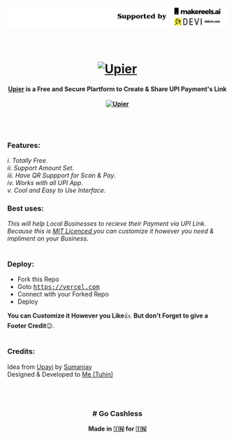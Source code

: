 [![Supported By](https://raw.githubusercontent.com/tuhinpal/tuhinpal/master/supported-by-banner.svg)](https://ddevi.com/?utm_source=tuhin_github_upier)


<h1 align="center">
  <br>
  <a href="https://github.com/cachecleanerjeet/Upier"><img src="https://firebasestorage.googleapis.com/v0/b/webtuhin.appspot.com/o/githubstatic%2Fupier.svg?alt=media&token=43bd247f-4737-40be-8a15-1a145a17652d" alt="Upier" width="300"></a>
</h1>
<h4 align="center"><a href="https://github.com/cachecleanerjeet/Upier" target="_blank">Upier</a> is a Free and Secure Plartform to Create & Share UPI Payment's Link
 <br> <br> <a href="https://upier.t-ps.net" align="center"><img src="https://img.shields.io/badge/create--a--payment--link-green?style=for-the-badge" alt="Upier" ></a>
</h4>

<br>
<br>

### Features:<br>

_i. Totally Free._<br>
_ii. Support Amount Set._<br>
_iii. Have QR Suppport for Scan & Pay._<br>
_iv. Works with all UPI App._<br>
_v. Cool and Easy to Use Interface._<br>

### Best uses:<br>

_This will help Local Businesses to recieve their Payment via UPI Link. Because this is [MIT Licenced ](https://github.com/cachecleanerjeet/Upier/blob/master/LICENSE "MIT Licenced ")you can customize it however you need & impliment on your Business._<br><br>

### Deploy: <br>

- Fork this Repo
- Goto <tt>https://vercel.com</tt>
- Connect with your Forked Repo
- Deploy
  <br>

**You can Customize it However you Like**👍. **But don't Forget to give a Footer Credit**😉.<br><br>

### Credits:

Idea from [Upayi](https://github.com/cyberboysumanjay/upayi "Upayi") by [Sumanjay](https://github.com/cyberboysumanjay/ "Sumanjay")<br>
Designed & Developed to [Me (Tuhin)](https://github.com/cachecleanerjeet "Me (Tuhin)")

<br><br>

<h3 align="center"># Go Cashless</h3>
<p align="center"> <b>Made in 🇮🇳 for 🇮🇳</b></p>
